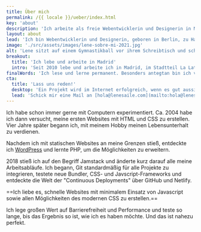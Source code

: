 ```yaml
---
title: Über mich
permalink: /{{ locale }}/ueber/index.html
key: 'about'
description: 'Ich arbeite als freie Webentwicklerin und Designerin in Madrid. Seit 2008 erstelle ich Websites und Webapps.'
layout: about
lead: 'Ich bin Webentwicklerin und Designerin, geboren in Berlin, zu Hause in Madrid. Seit 2008 erstelle ich Websites und Webapps. Ich habe mich auf maßgeschneiderte, kreative Websites spezialisiert, bei denen Barrierefreiheit und Leistung im Vordergrund stehen.'
image: './src/assets/images/lene-sobre-mi-2021.jpg'
alt: 'Lene sitzt auf einem Gymnastikball vor ihrem Schreibtisch und scheint zu arbeiten'
breakout:
  title: 'Ich lebe und arbeite in Madrid'
  intro: 'Seit 2010 lebe und arbeite ich in Madrid, im Stadtteil La Latina. Ich mache Projekte für Kunden aus aller Welt.'
finalWords: 'Ich lese und lerne permanent. Besonders antegtan bin ich von allem, was in den Bereichen Jamstack, Barrierefreiheit und Performance passiert. Ich betrachte mich nirgendwo als Expertin, da ich ständig optimiere und jeder Bereich unglaublich groß ist. Ich lerne schnell und flexibel und habe kein Problem damit, mich in neue Methoden und Techniken einzuarbeiten.'
cta:
  title: 'Lass uns reden!'
  desktop: 'Ein Projekt wird im Internet erfolgreich, wenn es gut aussieht, sich gut anfühlt und mit sauberer, sicherer Technik arbeitet. Seit 2008 kreiere ich überzeugende Web-Erlebnisse mit Liebe zum Detail.'
  lead: 'Schick mir eine Mail an [hola@lenesaile.com](mailto:hola@lenesaile.com) und erzähl mir von deinem Projekt oder was auch immer du im Sinn hast! Ich bin stets für ein Gespräch zu haben.'
---
```


Ich habe schon immer gerne mit Computern experimentiert. Ca. 2004 habe ich dann versucht, meine ersten Websites mit HTML und CSS zu erstellen. Vier Jahre später begann ich, mit meinem Hobby meinen Lebensunterhalt zu verdienen.

Nachdem ich mit statischen Websites an meine Grenzen stieß, entdeckte ich [WordPress](/de/blog/einige-gedanken-zu-wordpress-im-jahr-2022/) und lernte PHP, um die Möglichkeiten zu erweitern.

2018 stieß ich auf den Begriff Jamstack und änderte kurz darauf alle meine Arbeitsabläufe. Ich begann, Git standardmäßig für alle Projekte zu integrieren, testete neue Bundler, CSS- und Javscript-Frameworks und entdeckte die Welt der "Continuous Deployments" über GitHub und Netlify.

==Ich liebe es, schnelle Websites mit minimalem Einsatz von Javascript sowie allen Möglichkeiten des modernen CSS zu erstellen.==

Ich lege großen Wert auf Barrierefreiheit und Performance und teste so lange, bis das Ergebnis so ist, wie ich es haben möchte. Und das ist nahezu perfekt.
